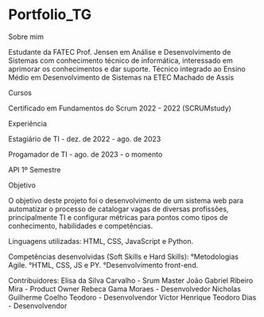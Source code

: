 # Portfolio_TG

Sobre mim

Estudante da FATEC Prof. Jensen em Análise e Desenvolvimento de Sistemas com conhecimento técnico de informática, interessado em aprimorar os conhecimentos e dar suporte.
Técnico integrado ao Ensino Médio em Desenvolvimento de Sistemas na ETEC Machado de Assis

Cursos

Certificado em Fundamentos do Scrum 2022 - 2022 (SCRUMstudy)


Experiência

Estagiário de TI - dez. de 2022 - ago. de 2023

Progamador de TI - ago. de 2023 - o momento


API 1º Semestre

Objetivo

O objetivo deste projeto foi o desenvolvimento de um sistema web para automatizar o processo de catalogar vagas de diversas profissões, principalmente TI e configurar métricas para pontos como tipos de conhecimento, habilidades e competências.

Linguagens utilizadas: HTML, CSS, JavaScript e Python.

Competências desenvolvidas (Soft Skills e Hard Skills):
°Metodologias Agile.
°HTML, CSS, JS e PY.
°Desenvolvimento front-end.

Contribuidores:
Elisa da Silva Carvalho - Srum Master
João Gabriel Ribeiro Mira - Product Owner
Rebeca Gama Moraes - Desenvolvedor
Nicholas Guilherme Coelho Teodoro - Desenvolvendor
Víctor Henrique Teodoro Dias - Desenvolvendor

